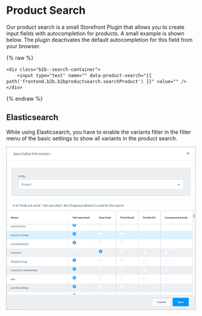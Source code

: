 # Product Search

Our product search is a small Storefront Plugin that allows you to create input fields with autocompletion for products.
A small example is shown below. The plugin deactivates the default autocompletion for this field from your browser.

{% raw %}

```twig
<div class="b2b--search-container">
    <input type="text" name="" data-product-search="{{ path('frontend.b2b.b2bproductsearch.searchProduct') }}" value="" />
</div>
```

{% endraw %}

## Elasticsearch

While using Elasticsearch, you have to enable the variants filter in the filter menu of the basic settings to show all variants in the product search.

![ProductSearchOptions](/.gitbook/assets/product-search-options.png)
